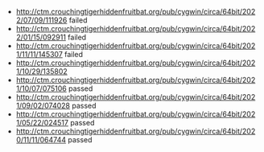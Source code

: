 - http://ctm.crouchingtigerhiddenfruitbat.org/pub/cygwin/circa/64bit/2022/07/09/111926 failed
- http://ctm.crouchingtigerhiddenfruitbat.org/pub/cygwin/circa/64bit/2022/01/15/092911 failed
- http://ctm.crouchingtigerhiddenfruitbat.org/pub/cygwin/circa/64bit/2021/11/11/145307 failed
- http://ctm.crouchingtigerhiddenfruitbat.org/pub/cygwin/circa/64bit/2021/10/29/135802
- http://ctm.crouchingtigerhiddenfruitbat.org/pub/cygwin/circa/64bit/2021/10/07/075106 passed
- http://ctm.crouchingtigerhiddenfruitbat.org/pub/cygwin/circa/64bit/2021/09/02/074028 passed
- http://ctm.crouchingtigerhiddenfruitbat.org/pub/cygwin/circa/64bit/2021/05/22/024517 passed
- http://ctm.crouchingtigerhiddenfruitbat.org/pub/cygwin/circa/64bit/2020/11/11/064744 passed
